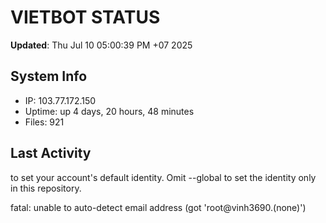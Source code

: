 # VIETBOT STATUS
**Updated**: Thu Jul 10 05:00:39 PM +07 2025

## System Info
- IP: 103.77.172.150
- Uptime: up 4 days, 20 hours, 48 minutes
- Files: 921

## Last Activity

to set your account's default identity.
Omit --global to set the identity only in this repository.

fatal: unable to auto-detect email address (got 'root@vinh3690.(none)')
